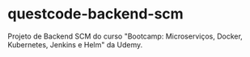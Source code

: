 # questcode-backend-scm
Projeto de Backend SCM do curso "Bootcamp: Microserviços, Docker, Kubernetes, Jenkins e Helm" da Udemy.
